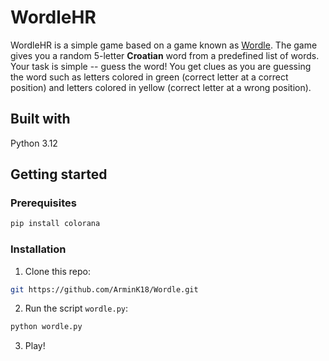 # WordleHR

WordleHR is a simple game based on a game known as [Wordle](https://www.nytimes.com/games/wordle/index.html). The game gives you a random 5-letter **Croatian** word from a predefined list of words. Your task is simple -- guess the word! 
You get clues as you are guessing the word such as letters colored in green (correct letter at a correct position) and letters colored in yellow (correct letter at a wrong position).

## Built with

Python 3.12

## Getting started

### Prerequisites

```bash
pip install colorana
```

### Installation

1. Clone this repo: 
```bash
git https://github.com/ArminK18/Wordle.git
```

2. Run the script `wordle.py`:
```bash
python wordle.py
```

3. Play!
